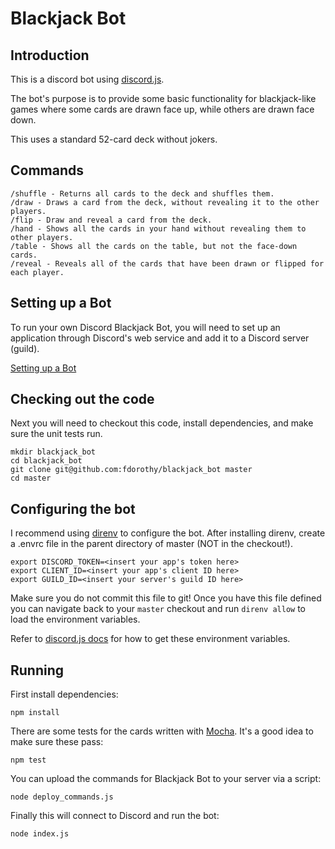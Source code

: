 # Blackjack Bot

## Introduction

This is a discord bot using [discord.js](https://discord.js.org/).

The bot's purpose is to provide some basic functionality for blackjack-like games where some cards are drawn face up, while others are drawn face down.

This uses a standard 52-card deck without jokers.

## Commands

```
/shuffle - Returns all cards to the deck and shuffles them.
/draw - Draws a card from the deck, without revealing it to the other players.
/flip - Draw and reveal a card from the deck.
/hand - Shows all the cards in your hand without revealing them to other players.
/table - Shows all the cards on the table, but not the face-down cards.
/reveal - Reveals all of the cards that have been drawn or flipped for each player.
```

## Setting up a Bot

To run your own Discord Blackjack Bot, you will need to set up an application through Discord's web service and add it to a Discord server (guild).

[Setting up a Bot](https://discordjs.guide/preparations/setting-up-a-bot-application.html#creating-your-bot)

## Checking out the code

Next you will need to checkout this code, install dependencies, and make sure the unit tests run.

```
mkdir blackjack_bot
cd blackjack_bot
git clone git@github.com:fdorothy/blackjack_bot master
cd master
```

## Configuring the bot

I recommend using [direnv](https://direnv.net/) to configure the bot. After installing direnv, create a .envrc file in the parent directory of master (NOT in the checkout!).

```
export DISCORD_TOKEN=<insert your app's token here>
export CLIENT_ID=<insert your app's client ID here>
export GUILD_ID=<insert your server's guild ID here>
```

Make sure you do not commit this file to git! Once you have this file defined you can navigate back to your `master` checkout and run `direnv allow` to load the environment variables.

Refer to [discord.js docs](https://discordjs.guide) for how to get these environment variables.

## Running

First install dependencies:

```
npm install
```

There are some tests for the cards written with [Mocha](https://mochajs.org/). It's a good idea to make sure these pass:

```
npm test
```

You can upload the commands for Blackjack Bot to your server via a script:

```
node deploy_commands.js
```

Finally this will connect to Discord and run the bot:

```
node index.js
```
